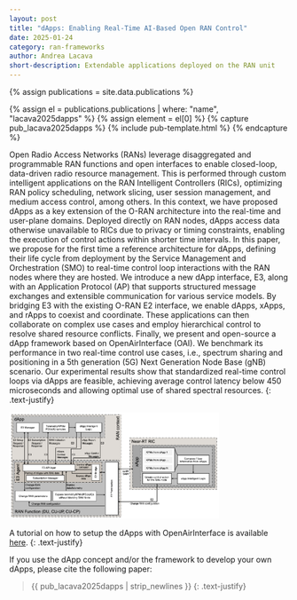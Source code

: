 ```yaml
---
layout: post
title: "dApps: Enabling Real-Time AI-Based Open RAN Control"
date: 2025-01-24
category: ran-frameworks
author: Andrea Lacava
short-description: Extendable applications deployed on the RAN unit
---
```


{% assign publications = site.data.publications %}

{% assign el = publications.publications | where: "name", "lacava2025dapps" %}
{% assign element = el[0] %}
{% capture pub_lacava2025dapps %}
{% include pub-template.html %}
{% endcapture %}


Open Radio Access Networks (RANs) leverage disaggregated and programmable RAN functions and
open interfaces to enable closed-loop, data-driven radio resource management. This is performed
through custom intelligent applications on the RAN Intelligent Controllers (RICs), optimizing RAN
policy scheduling, network slicing, user session management, and medium access control, among
others. In this context, we have proposed dApps as a key extension of the O-RAN architecture
into the real-time and user-plane domains. Deployed directly on RAN nodes, dApps access data
otherwise unavailable to RICs due to privacy or timing constraints, enabling the execution of
control actions within shorter time intervals. In this paper, we propose for the first time a reference
architecture for dApps, defining their life cycle from deployment by the Service Management and
Orchestration (SMO) to real-time control loop interactions with the RAN nodes where they are
hosted. We introduce a new dApp interface, E3, along with an Application Protocol (AP) that
supports structured message exchanges and extensible communication for various service models.
By bridging E3 with the existing O-RAN E2 interface, we enable dApps, xApps, and rApps to
coexist and coordinate. These applications can then collaborate on complex use cases and employ
hierarchical control to resolve shared resource conflicts. Finally, we present and open-source a
dApp framework based on OpenAirInterface (OAI). We benchmark its performance in two real-time
control use cases, i.e., spectrum sharing and positioning in a 5th generation (5G) Next Generation
Node Base (gNB) scenario. Our experimental results show that standardized real-time control
loops via dApps are feasible, achieving average control latency below 450 microseconds and allowing
optimal use of shared spectral resources.
{: .text-justify}


<img src="/assets/post-assets/dapps.png" class="post-image" alt="dApp Architecture" width="75%">

A tutorial on how to setup the dApps with OpenAirInterface is available [here](/tutorials/dapps-oai).
{: .text-justify}

If you use the dApp concept and/or the framework to develop your own dApps, please cite the following paper:

> {{ pub_lacava2025dapps | strip_newlines }}
> {: .text-justify}
